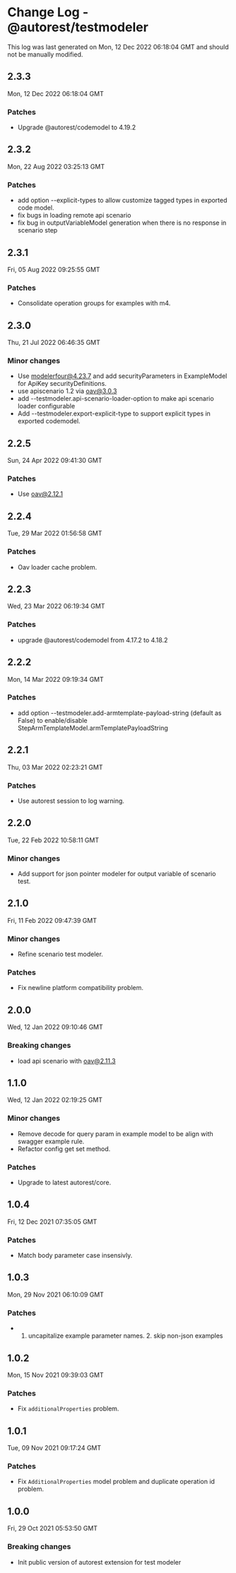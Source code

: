 # Change Log - @autorest/testmodeler

This log was last generated on Mon, 12 Dec 2022 06:18:04 GMT and should not be manually modified.

## 2.3.3
Mon, 12 Dec 2022 06:18:04 GMT

### Patches

- Upgrade @autorest/codemodel to 4.19.2

## 2.3.2
Mon, 22 Aug 2022 03:25:13 GMT

### Patches

- add option --explicit-types to allow customize tagged types in exported code model.
- fix bugs in loading remote api scenario
- fix bug in outputVariableModel generation when there is no response in scenario step

## 2.3.1
Fri, 05 Aug 2022 09:25:55 GMT

### Patches

- Consolidate operation groups for examples with m4.

## 2.3.0
Thu, 21 Jul 2022 06:46:35 GMT

### Minor changes

- Use modelerfour@4.23.7 and add securityParameters in ExampleModel for ApiKey securityDefinitions.
- use apiscenario 1.2 via oav@3.0.3
- add --testmodeler.api-scenario-loader-option to make api scenario loader configurable
- Add --testmodeler.export-explicit-type to support explicit types in exported codemodel.

## 2.2.5
Sun, 24 Apr 2022 09:41:30 GMT

### Patches

- Use oav@2.12.1

## 2.2.4
Tue, 29 Mar 2022 01:56:58 GMT

### Patches

- Oav loader cache problem.

## 2.2.3
Wed, 23 Mar 2022 06:19:34 GMT

### Patches

- upgrade @autorest/codemodel from 4.17.2 to 4.18.2

## 2.2.2
Mon, 14 Mar 2022 09:19:34 GMT

### Patches

- add option --testmodeler.add-armtemplate-payload-string (default as False) to enable/disable StepArmTemplateModel.armTemplatePayloadString

## 2.2.1
Thu, 03 Mar 2022 02:23:21 GMT

### Patches

- Use autorest session to log warning.

## 2.2.0
Tue, 22 Feb 2022 10:58:11 GMT

### Minor changes

- Add support for json pointer modeler for output variable of scenario test.

## 2.1.0
Fri, 11 Feb 2022 09:47:39 GMT

### Minor changes

- Refine scenario test modeler.

### Patches

- Fix newline platform compatibility problem.

## 2.0.0
Wed, 12 Jan 2022 09:10:46 GMT

### Breaking changes

- load api scenario with oav@2.11.3

## 1.1.0
Wed, 12 Jan 2022 02:19:25 GMT

### Minor changes

- Remove decode for query param in example model to be align with swagger example rule.
- Refactor config get set method.

### Patches

- Upgrade to latest autorest/core.

## 1.0.4
Fri, 12 Dec 2021 07:35:05 GMT

### Patches

- Match body parameter case insensivly.

## 1.0.3
Mon, 29 Nov 2021 06:10:09 GMT

### Patches

- 1. uncapitalize example parameter names. 2. skip non-json examples

## 1.0.2
Mon, 15 Nov 2021 09:39:03 GMT

### Patches

- Fix `additionalProperties` problem.

## 1.0.1
Tue, 09 Nov 2021 09:17:24 GMT

### Patches

- Fix `AdditionalProperties` model problem and duplicate operation id problem.

## 1.0.0
Fri, 29 Oct 2021 05:53:50 GMT

### Breaking changes

- Init public version of autorest extension for test modeler

